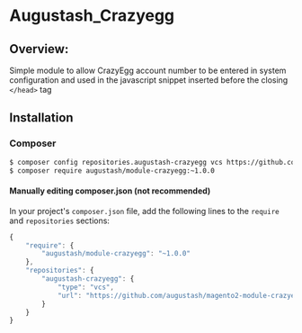 # Augustash_Crazyegg

## Overview:

Simple module to allow CrazyEgg account number to be entered in system configuration and used in the javascript snippet inserted before the closing `</head>` tag

## Installation

### Composer

```bash
$ composer config repositories.augustash-crazyegg vcs https://github.com/augustash/magento2-module-crazyegg.git
$ composer require augustash/module-crazyegg:~1.0.0
```


#### Manually editing composer.json (not recommended)

In your project's `composer.json` file, add the following lines to the `require` and `repositories` sections:

```js
{
    "require": {
        "augustash/module-crazyegg": "~1.0.0"
    },
    "repositories": {
        "augustash-crazyegg": {
            "type": "vcs",
            "url": "https://github.com/augustash/magento2-module-crazyegg.git"
        }
    }
}
```
